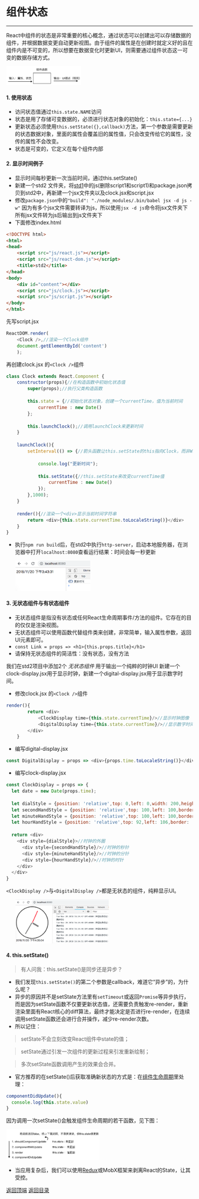 # 组件状态
------
React中组件的状态是非常重要的核心概念，通过状态可以创建出可以存储数据的组件，并根据数据变更自动更新视图。由于组件的属性是在创建时就定义好的且在组件内是不可变的，所以想要在数据变化时更新UI，则需要通过组件状态这一可变的数据存储方式。

<img src="./images/p1_4.png" width="40%" height="auto"/>

#### 1. 使用状态

* 访问状态值通过`this.state.NAME`访问
* 状态是用了存储可变数据的，必须进行状态对象的初始化：`this.state={...}`
* 更新状态必须使用`this.setState({},callback)`方法，第一个参数是需要更新的状态数据对象，里面的属性会覆盖旧的属性值，只会改变传给它的属性，没传的属性不会改变。
* 状态是可变的，它定义在每个组件内部

#### 2. 显示时间例子
* 显示时间每秒更新一次当前时间，通过this.setState()
* 新建一个std2 文件夹，将[std1](../std/std1)中的js(删除script1和script1)和package.json拷贝到std2中，再新建一个jsx文件夹以及clock.jsx和script.jsx
* 修改`package.json`中的`"build": "./node_modules/.bin/babel jsx -d js -w"` 因为有多个jsx文件需要转译为js，所以使用`jsx -d js`命令将jsx文件夹下所有jsx文件转为js后输出到js文件夹下
* 下面修改index.html
```html
<!DOCTYPE html>
<html>
<head>
    <script src="js/react.js"></script>
    <script src="js/react-dom.js"></script>
    <title>std2</title>
</head>
<body>
    <div id="content"></div>
    <script src="js/clock.js"></script>
    <script src="js/script.js"></script>
</body>
</html>
```
先写script.jsx
```javascript
ReactDOM.render(
    <Clock />,//渲染一个Clock组件
    document.getElementById('content')
    );
```
再创建clock.jsx 的`<Clock />`组件
```javascript
class Clock extends React.Component {
    constructor(props){//在构造函数中初始化状态值
        super(props);//执行父类构造函数

        this.state = {//初始化状态对象，创建一个currentTime，值为当前时间
            currentTime : new Date()
        };

        this.launchClock();//调用launchClock来更新时间
    }

    launchClock(){
        setInterval(() => {//箭头函数让this.setState的this指向Clock，而非Window
            
            console.log("更新时间");

            this.setState({//this.setState来改变currentTime值
                currentTime : new Date()
            });
        },1000);
    }

    render(){//渲染一个<div>显示当前时间字符串
        return <div>{this.state.currentTime.toLocaleString()}</div> 
    }
}
```
* 执行`npm run build`后，在std2中执行`http-server`，启动本地服务器，在浏览器中打开`localhost:8080`查看运行结果：时间会每一秒更新

<img src="./images/p1_5.png" width="40%" height="auto" style="margin-left: 5%" />

#### 3. 无状态组件与有状态组件
* 无状态组件是指没有状态或任何React生命周期事件/方法的组件。它存在的目的仅仅是渲染视图。
* 无状态组件可以使用函数代替组件类来创建，非常简单，输入属性参数，返回UI元素即可。
* `const Link = props => <h1>{this.props.title}</h1>`
* 请保持无状态组件的简洁性：没有状态，没有方法

我们在std2项目中添加2个 *无状态组件* 用于输出一个纯粹的时钟UI
新建一个clock-display.jsx用于显示时钟，新建一个digital-display.jsx用于显示数字时间。

- 修改clock.jsx 的`<Clock />`组件

```javascript
render(){
        return <div>
            <ClockDisplay time={this.state.currentTime}/>//显示时钟图像
            <DigitalDisplay time={this.state.currentTime}/>//显示数字时间
        </div>
    }
```

- 编写digital-display.jsx

```javascript
const DigitalDisplay = props => <div>{props.time.toLocaleString()}</div>
```

- 编写clock-display.jsx

```javascript
const ClockDisplay = props => {
  let date = new Date(props.time);
 
  let dialStyle = {position: 'relative',top: 0,left: 0,width: 200,height: 200,borderRadius: 20000,borderStyle: 'solid',borderColor: 'black'};
  let secondHandStyle = {position: 'relative',top: 100,left: 100,border: '1px solid red',width: '40%',height: 1,transform: 'rotate(' + ((date.getSeconds()/60)*360 - 90 ).toString() + 'deg)',transformOrigin: '0% 0%',backgroundColor: 'red'};
  let minuteHandStyle = {position: 'relative',top: 100,left: 100,border: '1px solid grey',width: '40%',height: 3,transform: 'rotate(' + ((date.getMinutes()/60)*360 - 90 ).toString() + 'deg)',transformOrigin: '0% 0%',backgroundColor: 'grey'};
  let hourHandStyle = {position: 'relative',top: 92,left: 106,border: '1px solid grey',width: '20%',height: 7,transform: 'rotate(' + ((date.getHours()/12)*360 - 90 ).toString() + 'deg)',transformOrigin: '0% 0%',backgroundColor: 'grey'}
  
  return <div>
    <div style={dialStyle}>//时钟的外圈
      <div style={secondHandStyle}/>//时钟的秒针
      <div style={minuteHandStyle}/>//时钟的分针
      <div style={hourHandStyle}/>//时钟的时针
    </div>
  </div>
}
```
`<ClockDisplay />`与`<DigitalDisplay />`都是无状态的组件，纯粹显示UI。

<img src="./images/p1_6.png" width="50%" height="auto" style="margin-left: 5%" />


#### 4. this.setState()

>有人问我：this.setState()是同步还是异步？

* 我们发现`this.setState()`的第二个参数是callback，难道它“异步”的，为什么呢？
* 异步的原因并不是setState方法里有`setTimeout`或返回`Promise`等异步执行，而是因为setState函数不仅要更新状态值，还需要负责触发re-render，重新渲染里面有React核心的diff算法，最终才能决定是否进行re-render，在连续调用setState函数还会进行合并操作，减少re-render次数。
* 所以记住：

>setState不会立刻改变React组件中state的值；

>setState通过引发一次组件的更新过程来引发重新绘制；

>多次setState函数调用产生的效果会合并。

* 官方推荐的在setState()后获取准确新状态的方式是：在[组件生命周期](./Lifecycle.md)里处理：

```javascript
componentDidUpdate(){
  console.log(this.state.value)
}
```
因为调用一次setState()会触发组件生命周期的若干函数，见下图：

<img src="./images/p1_17.png" width="50%" height="auto" />

* 当应用复杂后，我们可以使用[Redux](../part2/Redux.md)或MobX框架来剥离React的State，让其受控。

[返回顶端](#组件状态) [返回目录](../README.md) 